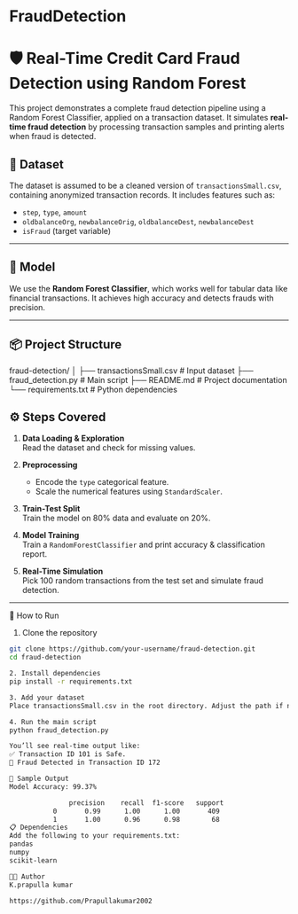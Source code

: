# FraudDetection

# 🛡️ Real-Time Credit Card Fraud Detection using Random Forest

This project demonstrates a complete fraud detection pipeline using a Random Forest Classifier, applied on a transaction dataset. It simulates **real-time fraud detection** by processing transaction samples and printing alerts when fraud is detected.


## 📂 Dataset

The dataset is assumed to be a cleaned version of `transactionsSmall.csv`, containing anonymized transaction records. It includes features such as:
- `step`, `type`, `amount`
- `oldbalanceOrg`, `newbalanceOrig`, `oldbalanceDest`, `newbalanceDest`
- `isFraud` (target variable)

---

## 🧠 Model

We use the **Random Forest Classifier**, which works well for tabular data like financial transactions. It achieves high accuracy and detects frauds with precision.

---

## 📦 Project Structure
fraud-detection/
│
├── transactionsSmall.csv # Input dataset
├── fraud_detection.py # Main script
├── README.md # Project documentation
└── requirements.txt # Python dependencies


## ⚙️ Steps Covered

1. **Data Loading & Exploration**  
   Read the dataset and check for missing values.

2. **Preprocessing**  
   - Encode the `type` categorical feature.
   - Scale the numerical features using `StandardScaler`.

3. **Train-Test Split**  
   Train the model on 80% data and evaluate on 20%.

4. **Model Training**  
   Train a `RandomForestClassifier` and print accuracy & classification report.

5. **Real-Time Simulation**  
   Pick 100 random transactions from the test set and simulate fraud detection.

---

🚀 How to Run

1. Clone the repository

```bash
git clone https://github.com/your-username/fraud-detection.git
cd fraud-detection

2. Install dependencies
pip install -r requirements.txt

3. Add your dataset
Place transactionsSmall.csv in the root directory. Adjust the path if necessary in the code.

4. Run the main script
python fraud_detection.py

You’ll see real-time output like:
✅ Transaction ID 101 is Safe.
🚨 Fraud Detected in Transaction ID 172

🧪 Sample Output
Model Accuracy: 99.37%

               precision    recall  f1-score   support
           0       0.99      1.00      1.00       409
           1       1.00      0.96      0.98        68
📋 Dependencies
Add the following to your requirements.txt:
pandas
numpy
scikit-learn

👨‍💻 Author
K.prapulla kumar

https://github.com/Prapullakumar2002




